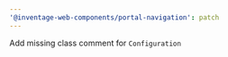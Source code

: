 ```yaml
---
'@inventage-web-components/portal-navigation': patch
---
```


Add missing class comment for `Configuration`

